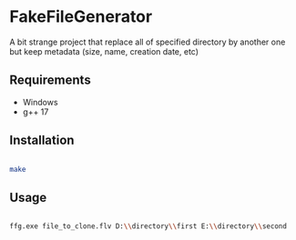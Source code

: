 # FakeFileGenerator
A bit strange project that replace all  of specified directory by another one but keep metadata (size, name, creation date, etc)

## Requirements

-   Windows
-   g++ 17

## Installation

``` bash

make

```

## Usage
``` bash

ffg.exe file_to_clone.flv D:\\directory\\first E:\\directory\\second

```
